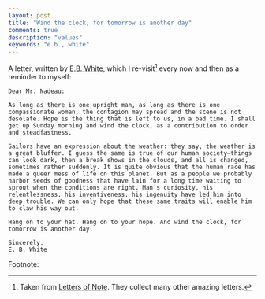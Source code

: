 ```yaml
---
layout: post
title: "Wind the clock, for tomorrow is another day"
comments: true
description: "values"
keywords: "e.b., white"
---
```


A letter, written by [E.B. White](https://en.wikipedia.org/wiki/Charlotte%27s_Web), which I re-visit[^1] every now and then as a reminder to myself:

```
Dear Mr. Nadeau:

As long as there is one upright man, as long as there is one compassionate woman, the contagion may spread and the scene is not desolate. Hope is the thing that is left to us, in a bad time. I shall get up Sunday morning and wind the clock, as a contribution to order and steadfastness.

Sailors have an expression about the weather: they say, the weather is a great bluffer. I guess the same is true of our human society—things can look dark, then a break shows in the clouds, and all is changed, sometimes rather suddenly. It is quite obvious that the human race has made a queer mess of life on this planet. But as a people we probably harbor seeds of goodness that have lain for a long time waiting to sprout when the conditions are right. Man’s curiosity, his relentlessness, his inventiveness, his ingenuity have led him into deep trouble. We can only hope that these same traits will enable him to claw his way out.

Hang on to your hat. Hang on to your hope. And wind the clock, for tomorrow is another day.

Sincerely, 
E. B. White
```

Footnote:

[^1]: Taken from [Letters of Note](https://lettersofnote.com/2012/01/06/wind-the-clock-for-tomorrow-is-another-day/). They collect many other amazing letters.
